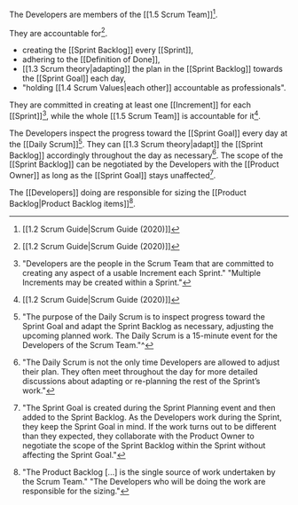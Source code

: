 The Developers are members of the [[1.5 Scrum Team]][^scrum-guide-2020].

They are accountable for[^scrum-guide-2020].
- creating the [[Sprint Backlog]] every [[Sprint]],
- adhering to the [[Definition of Done]], 
- [[1.3 Scrum theory|adapting]] the plan in the [[Sprint Backlog]] towards the [[Sprint Goal]] each day,
- "holding [[1.4 Scrum Values|each other]] accountable as professionals".

They are committed in creating at least one [[Increment]] for each [[Sprint]][^multiple-increments], while the whole [[1.5 Scrum Team]] is accountable for it[^scrum-guide-2020].

[^multiple-increments]: "Developers are the people in the Scrum Team that are committed to creating any aspect of a usable Increment each Sprint." "Multiple Increments may be created within a Sprint."[^scrum-guide-2020]
[^increment-sprint-accountability]: "The entire Scrum Team is accountable for creating a valuable, useful Increment every Sprint."[^scrum-guide-2020]

The Developers inspect the progress toward the [[Sprint Goal]] every day at the [[Daily Scrum]][^sprint-goal-daily-scrum]. They can [[1.3 Scrum theory|adapt]] the [[Sprint Backlog]] accordingly throughout the day as necessary[^backlog-update-multiple-times]. The scope of the [[Sprint Backlog]] can be negotiated by the Developers with the [[Product Owner]] as long as the [[Sprint Goal]] stays unaffected[^negotiate-scope-po].

[^sprint-goal-daily-scrum]: "The purpose of the Daily Scrum is to inspect progress toward the Sprint Goal and adapt the Sprint Backlog as necessary, adjusting the upcoming planned work. The Daily Scrum is a 15-minute event for the Developers of the Scrum Team."^[^scrum-guide-2020]
[^backlog-update-multiple-times]: "The Daily Scrum is not the only time Developers are allowed to adjust their plan. They often meet throughout the day for more detailed discussions about adapting or re-planning the rest of the Sprint’s work."[^scrum-guide-2020]
[^negotiate-scope-po]: "The Sprint Goal is created during the Sprint Planning event and then added to the Sprint Backlog. As the Developers work during the Sprint, they keep the Sprint Goal in mind. If the work turns out to be different than they expected, they collaborate with the Product Owner to negotiate the scope of the Sprint Backlog within the Sprint without affecting the Sprint Goal."[^scrum-guide-2020]

The [[Developers]] doing are responsible for sizing the [[Product Backlog|Product Backlog items]][^developers-responsible-sizing].

[^developers-responsible-sizing]: "The Product Backlog \[...\] is the single source of work undertaken by the Scrum Team." "The Developers who will be doing the work are responsible for the sizing."[^scrum-guide-2020]


[^scrum-guide-2020]: [[1.2 Scrum Guide|Scrum Guide (2020)]]